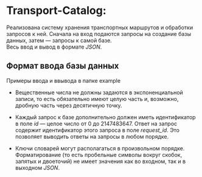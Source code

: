 # Transport-Catalog:
Реализована систему хранения транспортных маршрутов и обработки запросов к ней. Сначала на вход подаются запросы на 
создание базы данных, затем — запросы к самой базе.  
Весь ввод и вывод в формате *JSON*.
  
## Формат ввода базы данных
Примеры ввода и ввывода в папке example

* Вещественные числа не должны задаются в экспоненциальной записи, то есть обязательно имеют целую часть и, 
возможно, дробную часть через десятичную точку.
  
* Каждый запрос к базе дополнительно должен иметь идентификатор в поле *id* — целое число от 0 до 2147483647. 
Ответ на запрос содержит идентификатор этого запроса в поле *request_id*. 
Это позволяет выводить ответы на запросы в любом порядке.
  
* Ключи словарей могут располагаться в произвольном порядке. 
Форматирование (то есть пробельные символы вокруг скобок, запятых и двоеточий) 
не имеет значения как во входном, так и в выходном *JSON*.
